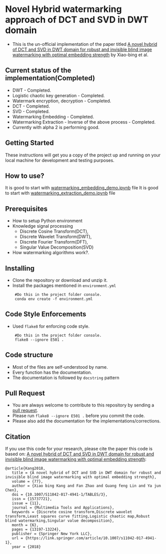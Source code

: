 # Novel Hybrid watermarking approach of DCT and SVD in DWT domain

* This is the un-official implementation of the paper titled [A novel hybrid of DCT and SVD in DWT domain
for robust and invisible blind image watermarking
with optimal embedding strength](https://link.springer.com/article/10.1007/s11042-017-4941-1) by Xiao-bing et al.

## Current status of the implementation(Completed)
* DWT - Completed.
* Logistic chaotic key generation - Completed.
* Watermark encryption, decryption - Completed.
* DCT - Completed.
* SVD - Completed.
* Watermarking Embedding - Completed.
* Watermarking Extraction - Inverse of the above process - Completed.
* Currently with alpha 2 is performing good.

## Getting Started

These instructions will get you a copy of the project up and running on your local machine for development and testing purposes.

## How to use?

It is good to start with [watermarking_embedding_demo.ipynb](https://github.com/mannam95/watermark_dct_svd_in_dwt/blob/main/src/watermarking_embedding_demo.ipynb) file
It is good to start with [watermarking_extraction_demo.ipynb](https://github.com/mannam95/watermark_dct_svd_in_dwt/blob/main/src/watermarking_extraction_demo.ipynb) file

## Prerequisites

* How to setup Python environment
* Knowledge signal processing
    * Discrete Cosine Transform(DCT),
    * Discrete Wavelet Transform(DWT),
    * Discrete Fourier Transform(DFT),
    * Singular Value Decomposition(SVD)
* How watermarking algorithms work?.

## Installing

* Clone the repository or download and unzip it.    
* Install the packages mentioned in `environment.yml`
   ```
    #Do this in the project folder console.
    conda env create -f environment.yml
  ```

## Code Style Enforcements
  
* Used `flake8` for enforcing code style.
   ```
    #Do this in the project folder console.
    flake8 --ignore E501 .

## Code structure
- Most of the files are self-understood by name.
- Every function has the documentation.
- The documentation is followed by `docstring` pattern

## Pull Request
- You are always welcome to contribute to this repository by sending a [pull request](https://help.github.com/articles/about-pull-requests/).
- Please run `flake8 --ignore E501 .` before you commit the code. 
- Please also add the documentation for the implementations/corrections.

## Citation
If you use this code for your research, please cite the paper this code is based on: <a href="https://link.springer.com/article/10.1007/s11042-017-4941-1">A novel hybrid of DCT and SVD in DWT domain
for robust and invisible blind image watermarking
with optimal embedding strength</a>:


```
@article{Kang2018,
   title = {A novel hybrid of DCT and SVD in DWT domain for robust and invisible blind image watermarking with optimal embedding strength},
   volume = {77},
   author = {Xiao bing Kang and Fan Zhao and Guang feng Lin and Ya jun Chen},
   doi = {10.1007/S11042-017-4941-1/TABLES/3},
   issn = {15737721},
   issue = {11},
   journal = {Multimedia Tools and Applications},
   keywords = {Discrete cosine transform,Discrete wavelet transform,Least squares curve fitting,Logistic chaotic map,Robust blind watermarking,Singular value decomposition},
   month = {6},
   pages = {13197-13224},
   publisher = {Springer New York LLC},
   url = {https://link.springer.com/article/10.1007/s11042-017-4941-1},
   year = {2018}
```